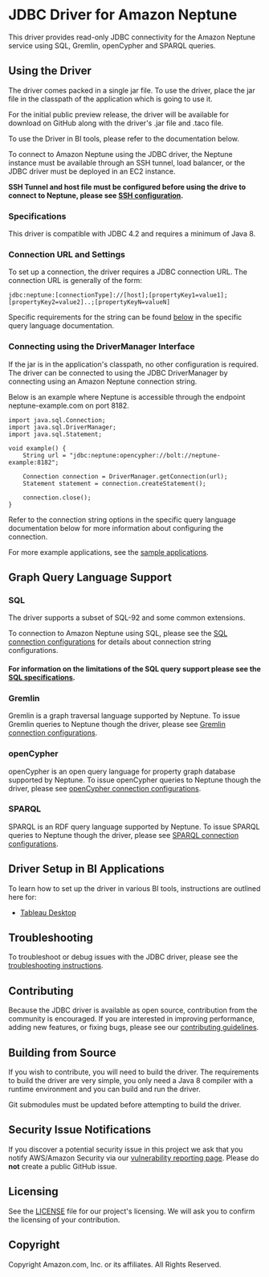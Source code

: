 # JDBC Driver for Amazon Neptune

This driver provides read-only JDBC connectivity for the Amazon Neptune service using SQL, Gremlin, openCypher and SPARQL queries.

## Using the Driver

The driver comes packed in a single jar file. To use the driver, place the jar file in the classpath of the application which is going to use it.

[//]: # (TODO AN-694 - Uncomment this: Alternatively, if using the driver with a Maven/Gradle application, the jar can be used to install the driver via their respective commands.)

For the initial public preview release, the driver will be available for download on GitHub along with the driver's .jar file and .taco file.

To use the Driver in BI tools, please refer to the documentation below. 

To connect to Amazon Neptune using the JDBC driver, the Neptune instance must be available through an SSH tunnel, load balancer, or the JDBC driver must be deployed in an EC2 instance.

**SSH Tunnel and host file must be configured before using the drive to connect to Neptune, please see [SSH configuration](markdown/setup/configuration.md).**

### Specifications

This driver is compatible with JDBC 4.2 and requires a minimum of Java 8.

### Connection URL and Settings

To set up a connection, the driver requires a JDBC connection URL. The connection URL is generally of the form:

```
jdbc:neptune:[connectionType]://[host];[propertyKey1=value1];[propertyKey2=value2]..;[propertyKeyN=valueN]
```

Specific requirements for the string can be found [below](#graph-query-language-support) in the specific query language documentation.

### Connecting using the DriverManager Interface

If the jar is in the application's classpath, no other configuration is required. The driver can be connected to using the JDBC DriverManager by connecting using an Amazon Neptune connection string.

Below is an example where Neptune is accessible through the endpoint neptune-example.com on port 8182.

```
import java.sql.Connection;
import java.sql.DriverManager;
import java.sql.Statement;

void example() {
    String url = "jdbc:neptune:opencypher://bolt://neptune-example:8182";

    Connection connection = DriverManager.getConnection(url);
    Statement statement = connection.createStatement();
    
    connection.close();
}
```

Refer to the connection string options in the specific query language documentation below for more information about configuring the connection.

For more example applications, see the [sample applications](./src/test/java/sample/applications).

## Graph Query Language Support

### SQL
The driver supports a subset of SQL-92 and some common extensions. 

To connection to Amazon Neptune using SQL, please see the [SQL connection configurations](markdown/sql.md) for details about connection string configurations. 

#### For information on the limitations of the SQL query support please see the [SQL specifications](sql-gremlin/README.asciidoc).

### Gremlin

Gremlin is a graph traversal language supported by Neptune. To issue Gremlin queries to Neptune though the driver, please see
[Gremlin connection configurations](markdown/gremlin.md).

### openCypher

openCypher is an open query language for property graph database supported by Neptune. To issue openCypher queries to Neptune though the driver, please see
[openCypher connection configurations](markdown/opencypher.md).

### SPARQL

SPARQL is an RDF query language supported by Neptune. To issue SPARQL queries to Neptune though the driver, please see
[SPARQL connection configurations](markdown/sparql.md).

## Driver Setup in BI Applications

To learn how to set up the driver in various BI tools, instructions are outlined here for:
* [Tableau Desktop](markdown/bi-tools/tableau.md)

## Troubleshooting

To troubleshoot or debug issues with the JDBC driver, please see the [troubleshooting instructions](markdown/troubleshooting.md).

## Contributing

Because the JDBC driver is available as open source, contribution from the community is encouraged. If you are interested in improving performance, adding new features, or fixing bugs, please see our [contributing guidelines](./CONTRIBUTING.md).

## Building from Source

If you wish to contribute, you will need to build the driver. The requirements to build the driver are very simple, you only need a Java 8 compiler with a runtime environment and you can build and run the driver.

Git submodules must be updated before attempting to build the driver.

## Security Issue Notifications

If you discover a potential security issue in this project we ask that you notify AWS/Amazon Security via our [vulnerability reporting page](http://aws.amazon.com/security/vulnerability-reporting/). Please do **not** create a public GitHub issue.

## Licensing

See the [LICENSE](./LICENSE) file for our project's licensing. We will ask you to confirm the licensing of your contribution.

## Copyright

Copyright Amazon.com, Inc. or its affiliates. All Rights Reserved.
